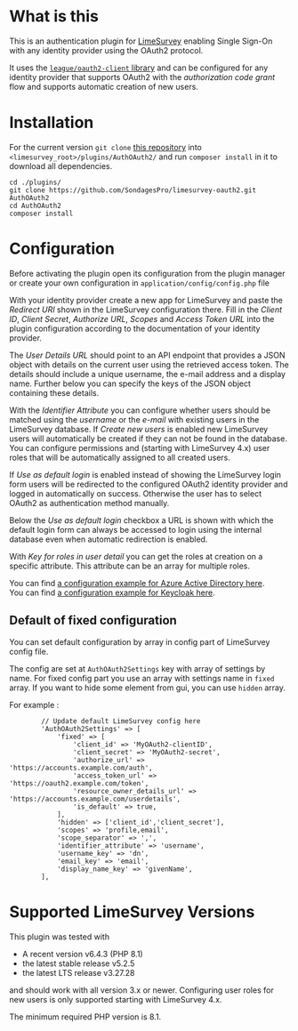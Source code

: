 # What is this

This is an authentication plugin for [LimeSurvey](https://github.com/LimeSurvey/LimeSurvey)
enabling Single Sign-On with any identity provider using the OAuth2 protocol.

It uses the [`league/oauth2-client` library](https://github.com/thephpleague/oauth2-client)
and can be configured for any identity provider that supports OAuth2 with the
_authorization code grant_ flow and supports automatic creation of new users.

# Installation

For the current version `git clone` [this repository](https://github.com/SondagesPro/limesurvey-oauth2.git)
into `<limesurvey_root>/plugins/AuthOAuth2/` and run `composer install` in it to download all dependencies.

```
cd ./plugins/
git clone https://github.com/SondagesPro/limesurvey-oauth2.git AuthOAuth2
cd AuthOAuth2
composer install
```

# Configuration

Before activating the plugin open its configuration from the plugin manager or create your own configuration in `application/config/config.php` file

With your identity provider create a new app for LimeSurvey and paste the _Redirect URI_ shown in the
LimeSurvey configuration there. Fill in the _Client ID_, _Client Secret_, _Authorize URL_, _Scopes_ and
_Access Token URL_ into the plugin configuration according to the documentation of your identity provider.

The _User Details URL_ should point to an API endpoint that provides a JSON object with details on the
current user using the retrieved access token. The details should include a unique username, the e-mail
address and a display name. Further below you can specify the keys of the JSON object containing these details.

With the _Identifier Attribute_ you can configure whether users should be matched using the _username_ or the
_e-mail_ with existing users in the LimeSurvey database. If _Create new users_ is enabled new LimeSurvey users
will automatically be created if they can not be found in the database. You can configure permissions and
(starting with LimeSurvey 4.x) user roles that will be automatically assigned to all created users.

If _Use as default login_ is enabled instead of showing the LimeSurvey login form users will be redirected
to the configured OAuth2 identity provider and logged in automatically on success. Otherwise the user has to
select OAuth2 as authentication method manually.

Below the _Use as default login_ checkbox a URL is shown with which the default login form can always be accessed
to login using the internal database even when automatic redirection is enabled.

With _Key for roles in user detail_ you can get the roles at creation on a specific attribute. This attribute can be an array for multiple roles.

You can find [a configuration example for Azure Active Directory here](docs/examples/AzureAD.md).  
You can find [a configuration example for Keycloak here](docs/examples/Keycloak.md).

## Default of fixed configuration

You can set default configuration by array in config part of LimeSurvey config file.

The config are set at `AuthOAuth2Settings` key with array of settings by name. For fixed config part you use an array with settings name in `fixed` array. If you want to hide some element from gui, you can use `hidden` array.

For example :
```
		// Update default LimeSurvey config here
		'AuthOAuth2Settings' => [
			'fixed' => [
				'client_id' => 'MyOAuth2-clientID',
				'client_secret' => 'MyOAuth2-secret',
				'authorize_url' => 'https://accounts.example.com/auth',
				'access_token_url' => 'https://oauth2.example.com/token',
				'resource_owner_details_url' => 'https://accounts.example.com/userdetails',
				'is_default' => true,
			],
			'hidden' => ['client_id','client_secret'],
			'scopes' => 'profile,email',
			'scope_separator' => ',',
			'identifier_attribute' => 'username',
			'username_key' => 'dn',
			'email_key' => 'email',
			'display_name_key' => 'givenName',
		],
```


# Supported LimeSurvey Versions

This plugin was tested with

- A recent version v6.4.3 (PHP 8.1)
- the latest stable release v5.2.5
- the latest LTS release v3.27.28

and should work with all version 3.x or newer.
Configuring user roles for new users is only supported starting with LimeSurvey 4.x.

The minimum required PHP version is 8.1.
